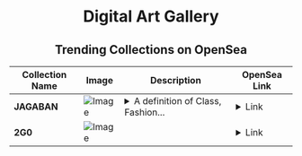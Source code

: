 <div align="center">

# Digital Art Gallery

## Trending Collections on OpenSea

| Collection Name                       | Image                                                                                     | Description                       | OpenSea Link                                                                                          |
|---------------------------------------|-------------------------------------------------------------------------------------------|-----------------------------------|--------------------------------------------------------------------------------------------------------|
| **JAGABAN** | ![Image](https://i.seadn.io/s/raw/files/e1e2499c8927d5383548d81d706b05b2.jpg?w=500&auto=format?w=200&auto=format) | <details><summary>A definition of Class, Fashion...</summary>A definition of Class, Fashion and Style</details> | <details><summary>Link</summary>[JAGABAN](https://opensea.io/collection/jagaban-1)</details> |
| **2G0** | ![Image](https://i.seadn.io/s/raw/files/81c13c679795989c1dcb0172ea40f14a.png?w=500&auto=format?w=200&auto=format) |  | <details><summary>Link</summary>[2G0](https://opensea.io/collection/2g0)</details> |

</div>